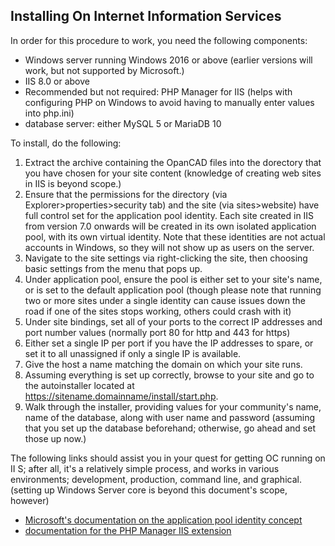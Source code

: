 ## Installing On Internet Information Services

In order for this procedure to work, you need the following components:
- Windows server running Windows 2016 or above (earlier versions will work, but not supported by Microsoft.)
- IIS 8.0 or above
- Recommended but not required: PHP Manager for IIS (helps with configuring PHP on Windows to avoid having to manually enter values into php.ini)
- database server: either MySQL 5 or MariaDB 10

To install, do the following:

1. Extract the archive containing the OpanCAD files into the dorectory that you have chosen for your site content (knowledge of creating web sites in IIS is beyond scope.)
2. Ensure that the permissions for the directory (via Explorer>properties>security tab) and the site (via sites>website) have full control set for the application pool identity. Each site created in IIS from version 7.0 onwards will be created in its own isolated application pool, with its own virtual identity. Note that these identities are not actual accounts in Windows, so they will not show up as users on the server. 
3. Navigate to the site settings via right-clicking the site, then choosing basic settings from the menu that pops up.
4. Under application pool, ensure the pool is either set to your site's name, or is set to the default application pool (though please note that running two or more sites under a single identity can cause issues down the road if one of the sites stops working, others could crash with it)
5. Under site bindings, set all of your ports to the correct IP addresses and port number values (normally port 80 for http and 443 for https) 
6. Either set a single IP per port if you have the IP addresses to spare, or set it to all unassigned if only a single IP is available.
7. Give the host a name matching the domain on which your site runs.
8. Assuming everything is set up correctly, browse to your site and go to the autoinstaller located at https://sitename.domainname/install/start.php.
9. Walk through the installer, providing values for your community's name, name of the database, along with user name and password (assuming that you set up the database beforehand; otherwise, go ahead and set those up now.)

The following links should assist you in your quest for getting OC running on II            S; after all, it's a relatively simple process, and works in various environments; development, production, command line, and graphical. (setting up Windows Server core is beyond this document's scope, however) 

- [Microsoft's documentation on the application pool identity concept](https://docs.microsoft.com/en-us/iis/manage/configuring-security/application-pool-identities#:~:text=Here%20is%20how%3A%201%20Open%20the%20IIS%20Management,5%20The%20following%20dialog%20appears%3A%20More%20items...%20)
- [documentation for the PHP Manager IIS extension](https://www.iis.net/downloads/community/2018/05/php-manager-150-for-iis-10)